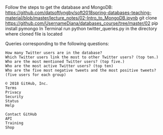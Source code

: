Follow the steps to get the database and MongoDB: https://github.com/datsoftlyngby/soft2018spring-databases-teaching-material/blob/master/lecture_notes/02-Intro_to_MongoDB.ipynb
    git clone https://github.com/UsernameDiana/databases_course/tree/master/02
    pip install pymongo
    In Terminal run python twitter_queries.py in the directory where cloned file is located

Queries corresponding to the following questions:

    How many Twitter users are in the database?
    Which Twitter users link the most to other Twitter users? (top ten.)
    Who are the most mentioned Twitter users? (top five.)
    Who are the most active Twitter users? (top ten)
    Who are the five most negative tweets and the most positive tweets? (five users for each group)

    © 2018 GitHub, Inc.
    Terms
    Privacy
    Security
    Status
    Help

    Contact GitHub
    API
    Training
    Shop
